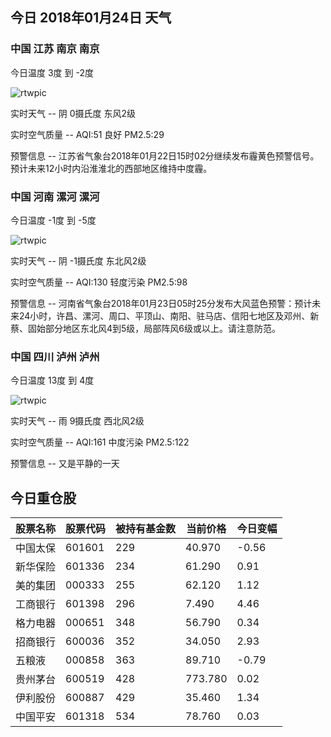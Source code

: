 ## 今日 2018年01月24日 天气
### 中国 江苏 南京 南京

今日温度 3度 到 -2度

![rtwpic](http://app1.showapi.com/weather/icon/night/02.png)

实时天气 -- 阴 0摄氏度 东风2级

实时空气质量 -- AQI:51 良好 PM2.5:29

预警信息 -- 江苏省气象台2018年01月22日15时02分继续发布霾黄色预警信号。预计未来12小时内沿淮淮北的西部地区维持中度霾。
    
### 中国 河南 漯河 漯河

今日温度 -1度 到 -5度

![rtwpic](http://app1.showapi.com/weather/icon/night/02.png)

实时天气 -- 阴 -1摄氏度 东北风2级

实时空气质量 -- AQI:130 轻度污染 PM2.5:98

预警信息 -- 河南省气象台2018年01月23日05时25分发布大风蓝色预警：预计未来24小时，许昌、漯河、周口、平顶山、南阳、驻马店、信阳七地区及邓州、新蔡、固始部分地区东北风4到5级，局部阵风6级或以上。请注意防范。
    
### 中国 四川 泸州 泸州

今日温度 13度 到 4度

![rtwpic](http://app1.showapi.com/weather/icon/night/301.png)

实时天气 -- 雨 9摄氏度 西北风2级

实时空气质量 -- AQI:161 中度污染 PM2.5:122

预警信息 -- 又是平静的一天
    
## 今日重仓股 

|股票名称|股票代码|被持有基金数|当前价格|今日变幅|
|---|---|---|---|---|
|中国太保|601601|229|40.970|-0.56|
|新华保险|601336|234|61.290|0.91|
|美的集团|000333|255|62.120|1.12|
|工商银行|601398|296|7.490|4.46|
|格力电器|000651|348|56.790|0.34|
|招商银行|600036|352|34.050|2.93|
|五粮液|000858|363|89.710|-0.79|
|贵州茅台|600519|428|773.780|0.02|
|伊利股份|600887|429|35.460|1.34|
|中国平安|601318|534|78.760|0.03|
